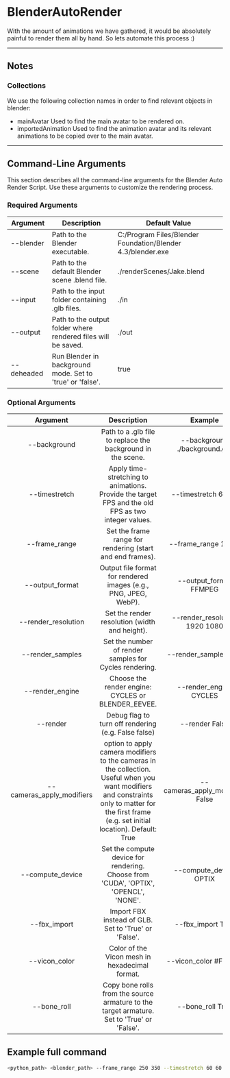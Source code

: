 # BlenderAutoRender
With the amount of animations we have gathered, it would be absolutely painful to render them all by hand. So lets automate this process :) 

---

## Notes
### Collections
We use the following collection names in order to find relevant objects in blender:
- mainAvatar
  Used to find the main avatar to be rendered on.
- importedAnimation
  Used to find the animation avatar and its relevant animations to be copied over to the main avatar.

---
## Command-Line Arguments
This section describes all the command-line arguments for the Blender Auto Render Script. Use these arguments to customize the rendering process.

### Required Arguments

| Argument   | Description                                                   | Default Value                                               |
|------------|---------------------------------------------------------------|-------------------------------------------------------------|
| --blender  | Path to the Blender executable.                               | C:/Program Files/Blender Foundation/Blender 4.3/blender.exe |
| --scene    | Path to the default Blender scene .blend file.                | ./renderScenes/Jake.blend                                   |
| --input    | Path to the input folder containing .glb files.               | ./in                                                        |
| --output   | Path to the output folder where rendered files will be saved. | ./out                                                       |
| --deheaded | Run Blender in background mode. Set to 'true' or 'false'.     | true                                                        |

### Optional Arguments

|    Argument       | Description                                                                                     | Example                    |
|:-----------------:|:-----------------------------------------------------------------------------------------------:|:--------------------------:|
| --background      | Path to a .glb file to replace the background in the scene.                                     | --background ./background.glb |
| --timestretch     | Apply time-stretching to animations. Provide the target FPS and the old FPS as two integer values. | --timestretch 60 30        |
| --frame_range     | Set the frame range for rendering (start and end frames).                                        | --frame_range 1 250        |
| --output_format   | Output file format for rendered images (e.g., PNG, JPEG, WebP).                                  | --output_format FFMPEG     |
| --render_resolution | Set the render resolution (width and height).                                                 | --render_resolution 1920 1080 |
| --render_samples  | Set the number of render samples for Cycles rendering.                                           | --render_samples 128       |
| --render_engine   | Choose the render engine: CYCLES or BLENDER_EEVEE.                                               | --render_engine CYCLES     |
| --render  |   Debug flag to turn off rendering (e.g. False false) | --render False |
| --cameras_apply_modifiers | option to apply camera modifiers to the cameras in the collection. Useful when you want modifiers and constraints only to matter for the first frame (e.g. set initial location). Default: True| --cameras_apply_modifiers False |
| --compute_device | Set the compute device for rendering. Choose from 'CUDA', 'OPTIX', 'OPENCL', 'NONE'.               | --compute_device OPTIX     |
| --fbx_import     | Import FBX instead of GLB. Set to 'True' or 'False'.                                             | --fbx_import True          |
| --vicon_color    | Color of the Vicon mesh in hexadecimal format.                                                   | --vicon_color #FFFFFF      |
| --bone_roll     | Copy bone rolls from the source armature to the target armature. Set to 'True' or 'False'.                            | --bone_roll True           |

## Example full command
```bash
<python_path> <blender_path> --frame_range 250 350 --timestretch 60 60 --output_format FFMPEG --input ./in --output ./out
```